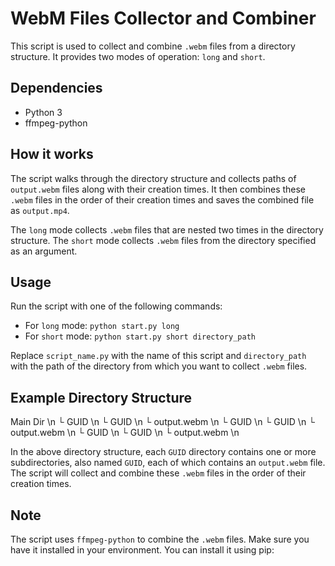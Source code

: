 # WebM Files Collector and Combiner

This script is used to collect and combine `.webm` files from a directory structure. It provides two modes of operation: `long` and `short`.

## Dependencies

- Python 3
- ffmpeg-python

## How it works

The script walks through the directory structure and collects paths of `output.webm` files along with their creation times. It then combines these `.webm` files in the order of their creation times and saves the combined file as `output.mp4`.

The `long` mode collects `.webm` files that are nested two times in the directory structure. The `short` mode collects `.webm` files from the directory specified as an argument.

## Usage

Run the script with one of the following commands:

- For `long` mode: `python start.py long`
- For `short` mode: `python start.py short directory_path`

Replace `script_name.py` with the name of this script and `directory_path` with the path of the directory from which you want to collect `.webm` files.

## Example Directory Structure
Main Dir \n
    └ GUID \n
        └ GUID \n
           └ output.webm \n
    └ GUID \n
        └ GUID \n
           └ output.webm \n
    └ GUID \n
        └ GUID \n
           └ output.webm \n


In the above directory structure, each `GUID` directory contains one or more subdirectories, also named `GUID`, each of which contains an `output.webm` file. The script will collect and combine these `.webm` files in the order of their creation times.

## Note

The script uses `ffmpeg-python` to combine the `.webm` files. Make sure you have it installed in your environment. You can install it using pip:
